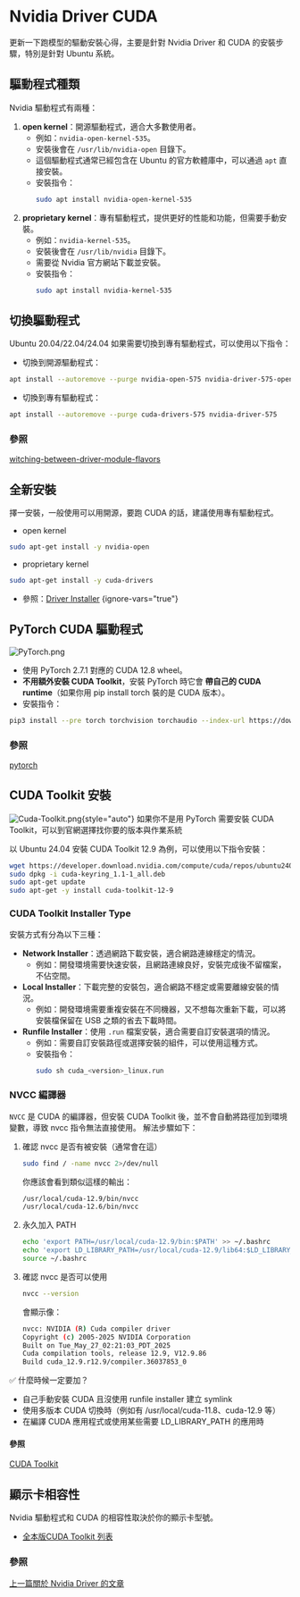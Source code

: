 # Nvidia Driver CUDA
更新一下跑模型的驅動安裝心得，主要是針對 Nvidia Driver 和 CUDA 的安裝步驟，特別是針對 Ubuntu 系統。

## 驅動程式種類
Nvidia 驅動程式有兩種：
1. **open kernel**：開源驅動程式，適合大多數使用者。
   - 例如：`nvidia-open-kernel-535`。
   - 安裝後會在 `/usr/lib/nvidia-open` 目錄下。
   - 這個驅動程式通常已經包含在 Ubuntu 的官方軟體庫中，可以通過 `apt` 直接安裝。
   - 安裝指令：
     ```bash
     sudo apt install nvidia-open-kernel-535
     ```
2. **proprietary kernel**：專有驅動程式，提供更好的性能和功能，但需要手動安裝。
   - 例如：`nvidia-kernel-535`。
   - 安裝後會在 `/usr/lib/nvidia` 目錄下。
   - 需要從 Nvidia 官方網站下載並安裝。
   - 安裝指令：
     ```bash
     sudo apt install nvidia-kernel-535
     ```
     
## 切換驅動程式
Ubuntu 20.04/22.04/24.04 如果需要切換到專有驅動程式，可以使用以下指令：
- 切換到開源驅動程式：
```bash
apt install --autoremove --purge nvidia-open-575 nvidia-driver-575-open
```
- 切換到專有驅動程式：
```bash
apt install --autoremove --purge cuda-drivers-575 nvidia-driver-575
```
### 參照
[witching-between-driver-module-flavors](https://docs.nvidia.com/datacenter/tesla/driver-installation-guide/#switching-between-driver-module-flavors)

## 全新安裝
擇一安裝，一般使用可以用開源，要跑 CUDA 的話，建議使用專有驅動程式。
- open kernel
```Bash
sudo apt-get install -y nvidia-open
```
- proprietary kernel
```Bash
sudo apt-get install -y cuda-drivers
```
- 參照：[Driver Installer](https://developer.nvidia.com/cuda-downloads?target_os=Linux&target_arch=x86_64&Distribution=Ubuntu&target_version=24.04&target_type=deb_network#:~:text=detailed%20here.-,Driver%20Installer,-NVIDIA%20Driver%20Instructions)
{ignore-vars="true"}

## PyTorch CUDA 驅動程式
![PyTorch.png](PyTorch.png)
- 使用 PyTorch 2.7.1 對應的 CUDA 12.8 wheel。
- **不用額外安裝 CUDA Toolkit**，安裝 PyTorch 時它會 **帶自己的 CUDA runtime**（如果你用 pip install torch 裝的是 CUDA 版本）。
- 安裝指令：
```bash
pip3 install --pre torch torchvision torchaudio --index-url https://download.pytorch.org/whl/nightly/cu128
```
### 參照
[pytorch](https://pytorch.org/get-started/locally/)

## CUDA Toolkit 安裝
![Cuda-Toolkit.png](Cuda-Toolkit.png){style="auto"}
如果你不是用 PyTorch 需要安裝 CUDA Toolkit，可以到官網選擇找你要的版本與作業系統

以 Ubuntu 24.04 安裝 CUDA Toolkit 12.9 為例，可以使用以下指令安裝：
```bash
wget https://developer.download.nvidia.com/compute/cuda/repos/ubuntu2404/x86_64/cuda-keyring_1.1-1_all.deb
sudo dpkg -i cuda-keyring_1.1-1_all.deb
sudo apt-get update
sudo apt-get -y install cuda-toolkit-12-9
```

### CUDA Toolkit Installer Type
安裝方式有分為以下三種：
- **Network Installer**：透過網路下載安裝，適合網路連線穩定的情況。
  - 例如：開發環境需要快速安裝，且網路連線良好，安裝完成後不留檔案，不佔空間。
- **Local Installer**：下載完整的安裝包，適合網路不穩定或需要離線安裝的情況。
  - 例如：開發環境需要重複安裝在不同機器，又不想每次重新下載，可以將安裝檔保留在 USB 之類的省去下載時間。
- **Runfile Installer**：使用 `.run` 檔案安裝，適合需要自訂安裝選項的情況。
    - 例如：需要自訂安裝路徑或選擇安裝的組件，可以使用這種方式。
    - 安裝指令：
        ```bash
        sudo sh cuda_<version>_linux.run
        ```
      
### NVCC 編譯器
`NVCC` 是 CUDA 的編譯器，但安裝 CUDA Toolkit 後，並不會自動將路徑加到環境變數，導致 nvcc 指令無法直接使用。
解法步驟如下：

1. 確認 nvcc 是否有被安裝（通常會在這）
    ```bash
    sudo find / -name nvcc 2>/dev/null
    ```
   你應該會看到類似這樣的輸出：
    ```bash
    /usr/local/cuda-12.9/bin/nvcc
    /usr/local/cuda-12.6/bin/nvcc
    ```
2. 永久加入 PATH
    ```bash
    echo 'export PATH=/usr/local/cuda-12.9/bin:$PATH' >> ~/.bashrc
    echo 'export LD_LIBRARY_PATH=/usr/local/cuda-12.9/lib64:$LD_LIBRARY_PATH' >> ~/.bashrc
    source ~/.bashrc
    ```
3. 確認 nvcc 是否可以使用
    ```bash
    nvcc --version
    ```
   會顯示像：
    ```bash
    nvcc: NVIDIA (R) Cuda compiler driver
    Copyright (c) 2005-2025 NVIDIA Corporation
    Built on Tue_May_27_02:21:03_PDT_2025
    Cuda compilation tools, release 12.9, V12.9.86
    Build cuda_12.9.r12.9/compiler.36037853_0
   ```

✅ 什麼時候一定要加？
- 自己手動安裝 CUDA 且沒使用 runfile installer 建立 symlink
- 使用多版本 CUDA 切換時（例如有 /usr/local/cuda-11.8、cuda-12.9 等）
- 在編譯 CUDA 應用程式或使用某些需要 LD_LIBRARY_PATH 的應用時

#### 參照
[CUDA Toolkit](https://developer.nvidia.com/cuda-downloads?target_os=Linux&target_arch=x86_64&Distribution=Ubuntu&target_version=24.04&target_type=deb_network)

## 顯示卡相容性
Nvidia 驅動程式和 CUDA 的相容性取決於你的顯示卡型號。
- [全本版CUDA Toolkit 列表](https://developer.nvidia.com/cuda-toolkit-archive)
### 參照
[上一篇關於 Nvidia Driver 的文章](Nvidia-Driver.md)